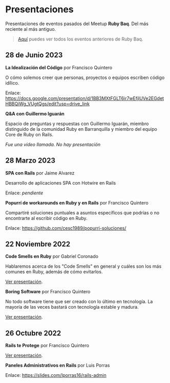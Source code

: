 # Presentaciones

Presentaciones de eventos pasados del Meetup **Ruby Baq**. Del más reciente al más antiguo.

> [Aquí](https://www.meetup.com/es/quillarb/events/past/) puedes ver todos los eventos anteriores de Ruby Baq.

## 28 de Junio 2023

**La Idealización del Código** por Francisco Quintero

O cómo solemos creer que personas, proyectos o equipos escriben código idílico.

Enlace: https://docs.google.com/presentation/d/1BB3MXtFGLT6ir7wEfjlUVe2EGdetHBBQiWg_VUgtQgs/edit?usp=drive_link

**Q&A con Guillermo Iguarán**

Espacio de preguntas y respuestas con Guillermo Iguarán, miembro distinguido de la comunidad Ruby en Barranquilla y miembro del equipo Core de Ruby on Rails.

_Fue una vídeo llamada. No hay presentación_

## 28 Marzo 2023

**SPA con Rails** por Jaime Alvarez

Desarrollo de aplicaciones SPA con Hotwire en Rails

Enlace: _pendiente_

**Popurrí de workarounds en Ruby y en Rails** por Francisco Quintero

Compartiré soluciones puntuales a asuntos específicos que podrías o no encontrarte al escribir código en Ruby.

Enlace: https://github.com/cesc1989/popurri-soluciones/

## 22 Noviembre 2022

**Code Smells en Ruby** por Gabriel Coronado

Hablaremos acerca de los "Code Smells" en general y cuáles son los más comunes en Ruby, además de cómo evitarlos.

[Ver presentación](./20221126/Code.Smells.RubyBaq.nov.2022).

**Boring Software** por Francisco Quintero

No todo software tiene que ser creado con lo último en tecnología. La mayoría de las veces bastará con tecnología estable y madura.

[Ver presentación](./20221126/Boring.Software.RubyBaq.Nov.2022).

## 26 Octubre 2022

**Rails te Protege** por Francisco Quintero

[Ver presentación](./20221026/Rails.te.protege.RubyBaq.Oct.2022.pdf).

**Paneles Administrativos en Rails** por Luis Porras

Enlace: https://slides.com/lporras16/rails-admin

